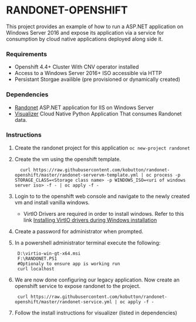 # RANDONET-OPENSHIFT
This project provides an example of how to run a ASP.NET application on Windows Server 2016
and expose its application via a service for consumption by cloud native applications deployed along side it.

### Requirements
* Openshift 4.4+ Cluster With CNV operator installed
* Access to a Windows Server 2016+ ISO accessible via HTTP
* Persistant Storgae availible (pre provisioned or dynamically created)


### Dependencies
* [Randonet](github.com/kobutton/randonet) ASP.NET application for IIS on Windows Server
* [Visualizer](github.com/kobutton/visualizer) Cloud Native Python Application That consumes Randonet data.

### Instructions
1. Create the randonet project for this application `oc new-project randonet`
2. Create the vm using the openshift template. 
        
         curl https://raw.githubusercontent.com/kobutton/randonet-openshift/master/randonet-servervm-template.yml | oc process -p STORAGE_CLASS=<Storage class name> -p WINDOWS_ISO=<uri of windows server iso> -f - | oc apply -f -

3. Login to to the openshift web console and navigate to the newly created vm and install vanilla windows.
    * VirtIO Drivers are required in order to install windows. 
      Refer to this link [Installing VirtIO drivers during Windows installation](https://docs.openshift.com/container-platform/4.4/cnv/cnv_virtual_machines/cnv-installing-virtio-drivers-on-new-windows-vm.html#cnv-installing-virtio-drivers-installing-windows_cnv-installing-virtio-drivers-on-new-windows-vm)
4. Create a password for administrator when prompted.
5. In a powershell administrator terminal execute the following:

        D:\virtio-win-gt-x64.msi
        F:\RANDONET.PS1
        #Optionaly to ensure app is working run
        curl localhost


6. We are now done configuring our legacy application. Now create an openshift service to expose randonet to the
   project. 

        curl https://raw.githubusercontent.com/kobutton/randonet-openshift/master/randonet-service.yml | oc apply -f - 

7. Follow the install instructions for visualizer (listed in dependencies)
        




